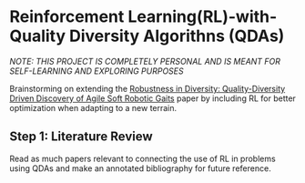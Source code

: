 # Reinforcement Learning(RL)-with-Quality Diversity Algorithns (QDAs)

*NOTE: THIS PROJECT IS COMPLETELY PERSONAL AND IS MEANT FOR SELF-LEARNING AND EXPLORING PURPOSES*

Brainstorming on extending the [Robustness in Diversity: Quality-Diversity Driven Discovery of Agile Soft Robotic Gaits](https://ieeexplore.ieee.org/abstract/document/10521943) paper by including RL for better optimization when adapting to a new terrain.

## Step 1: Literature Review
Read as much papers relevant to connecting the use of RL in problems using QDAs and make an annotated bibliography for future reference.




